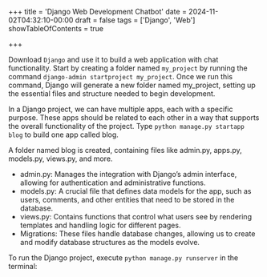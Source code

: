 +++
title = 'Django Web Development Chatbot'
date = 2024-11-02T04:32:10-00:00
draft = false
tags = ['Django', 'Web']
showTableOfContents = true

+++

Download `Django` and use it to build a web application with chat functionality. Start by creating a folder named `my_project` by running the command `django-admin startproject my_project`. Once we run this command, Django will generate a new folder named my_project, setting up the essential files and structure needed to begin development.

In a Django project, we can have multiple apps, each with a specific purpose. These apps should be related to each other in a way that supports the overall functionality of the project. Type `python manage.py startapp blog` to build one app called blog. 

A folder named blog is created, containing files like admin.py, apps.py, models.py, views.py, and more. 
- admin.py: Manages the integration with Django’s admin interface, allowing for authentication and administrative functions.
- models.py: A crucial file that defines data models for the app, such as users, comments, and other entities that need to be stored in the database.
- views.py: Contains functions that control what users see by rendering templates and handling logic for different pages.
- Migrations: These files handle database changes, allowing us to create and modify database structures as the models evolve.

To run the Django project, execute `python manage.py runserver` in the terminal:


